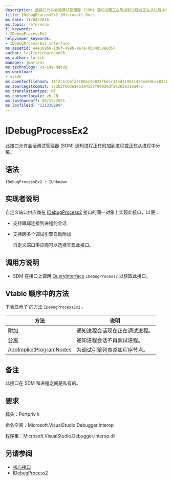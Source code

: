 ```yaml
---
description: 此接口允许会话调试管理器 (SDM) 通知进程正在附加到进程或正在从进程中分离。
title: IDebugProcessEx2 |Microsoft Docs
ms.date: 11/04/2016
ms.topic: reference
f1_keywords:
- IDebugProcessEx2
helpviewer_keywords:
- IDebugProcessEx2 interface
ms.assetid: 44e309ba-1d6f-499b-aa7e-9b34858a6d57
author: leslierichardson95
ms.author: lerich
manager: jmartens
ms.technology: vs-ide-debug
ms.workload:
- vssdk
ms.openlocfilehash: 11f2c1cbefa4100ac9b025fbdcc1fed119531434ea9dbec033b8233a2ad19730
ms.sourcegitcommit: c72b2f603e1eb3a4157f00926df2e263831ea472
ms.translationtype: MT
ms.contentlocale: zh-CN
ms.lasthandoff: 08/12/2021
ms.locfileid: "121338899"
---
```

# <a name="idebugprocessex2"></a>IDebugProcessEx2
此接口允许会话调试管理器 (SDM) 通知进程正在附加到进程或正在从进程中分离。

## <a name="syntax"></a>语法

```
IDebugProcessEx2 : IUnknown
```

## <a name="notes-for-implementers"></a>实现者说明
 自定义端口供应商在 [IDebugProcess2](../../../extensibility/debugger/reference/idebugprocess2.md) 接口的同一对象上实现此接口，以便：

- 支持跟踪连接到进程的会话

- 支持跨多个调试引擎自动附加

  自定义端口供应商可以选择实现此接口。

## <a name="notes-for-callers"></a>调用方说明

- SDM 在接口上调用 [QueryInterface](/cpp/atl/queryinterface) `IDebugProcess2` 以获取此接口。

## <a name="methods-in-vtable-order"></a>Vtable 顺序中的方法
 下表显示了 的方法 `IDebugProcessEx2` 。

|方法|说明|
|------------|-----------------|
|[附加](../../../extensibility/debugger/reference/idebugprocessex2-attach.md)|通知进程会话现在正在调试进程。|
|[分离](../../../extensibility/debugger/reference/idebugprocessex2-detach.md)|通知进程会话不再调试进程。|
|[AddImplicitProgramNodes](../../../extensibility/debugger/reference/idebugprocessex2-addimplicitprogramnodes.md)|为调试引擎列表添加程序节点。|

## <a name="remarks"></a>备注
 此接口在 SDM 和进程之间是私有的。

## <a name="requirements"></a>要求
 标头：Portpriv.h

 命名空间：Microsoft.VisualStudio.Debugger.Interop

 程序集：Microsoft.VisualStudio.Debugger.Interop.dll

## <a name="see-also"></a>另请参阅
- [核心接口](../../../extensibility/debugger/reference/core-interfaces.md)
- [IDebugProcess2](../../../extensibility/debugger/reference/idebugprocess2.md)
